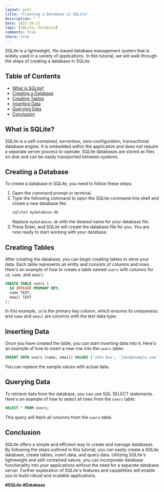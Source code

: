 ```yaml
---
layout: post
title: "Creating a Database in SQLite"
description: " "
date: 2023-10-13
tags: [SQLite, Database]
comments: true
share: true
---
```


SQLite is a lightweight, file-based database management system that is widely used in a variety of applications. In this tutorial, we will walk through the steps of creating a database in SQLite.

## Table of Contents
- [What is SQLite?](#what-is-sqlite)
- [Creating a Database](#creating-a-database)
- [Creating Tables](#creating-tables)
- [Inserting Data](#inserting-data)
- [Querying Data](#querying-data)
- [Conclusion](#conclusion)

## What is SQLite?
SQLite is a self-contained, serverless, zero-configuration, transactional database engine. It is embedded within the application and does not require a separate server process to operate. SQLite databases are stored as files on disk and can be easily transported between systems.

## Creating a Database
To create a database in SQLite, you need to follow these steps:

1. Open the command prompt or terminal.
2. Type the following command to open the SQLite command-line shell and create a new database file:
   ```bash
   sqlite3 mydatabase.db
   ```
   Replace `mydatabase.db` with the desired name for your database file.
3. Press Enter, and SQLite will create the database file for you. You are now ready to start working with your database.

## Creating Tables
After creating the database, you can begin creating tables to store your data. Each table represents an entity and consists of columns and rows. Here's an example of how to create a table named `users` with columns for `id`, `name`, and `email`:

```sql
CREATE TABLE users (
  id INTEGER PRIMARY KEY,
  name TEXT,
  email TEXT
);
```

In this example, `id` is the primary key column, which ensures its uniqueness, and `name` and `email` are columns with the text data type.

## Inserting Data
Once you have created the table, you can start inserting data into it. Here's an example of how to insert a new row into the `users` table:

```sql
INSERT INTO users (name, email) VALUES ('John Doe', 'john@example.com');
```

You can replace the sample values with actual data.

## Querying Data
To retrieve data from the database, you can use SQL SELECT statements. Here's an example of how to select all rows from the `users` table:

```sql
SELECT * FROM users;
```

This query will fetch all columns from the `users` table.

## Conclusion
SQLite offers a simple and efficient way to create and manage databases. By following the steps outlined in this tutorial, you can easily create a SQLite database, create tables, insert data, and query data. Utilizing SQLite's lightweight and self-contained nature, you can incorporate database functionality into your applications without the need for a separate database server. Further exploration of SQLite's features and capabilities will enable you to build robust and scalable applications.

**#SQLite #Database**